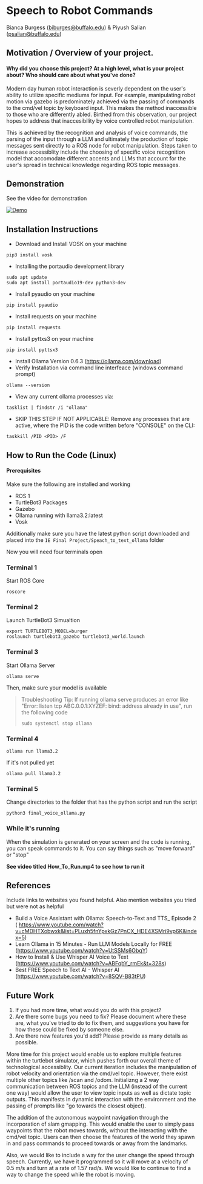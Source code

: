 # Speech to Robot Commands
Bianca Burgess (biburges@buffalo.edu) & Piyush Salian (psalian@buffalo.edu)

## Motivation / Overview of your project.
#### Why did you choose this project? At a high level, what is your project about? Who should care about what you've done?
Modern day human robot interaction is severly dependent on the user's ability to utilize specific mediums for input. For example, manipulating robot motion via gazebo is predominately achieved via the passing of commands to the cmd/vel topic by keyboard input. This makes the method inaccessible to those who are differently abled. Birthed from this observation, our project hopes to address that inaccesibility by voice controlled robot manipulation. 

This is achieved by the recognition and analysis of voice commands, the parsing of the input through a LLM and ultimately the production of topic messages sent directly to a ROS node for robot manipulation. Steps taken to increase accessiblity include the choosing of specific voice recognition model that accomodate different accents and LLMs that account for the user's spread in technical knowledge regarding ROS topic messages. 

## Demonstration

See the video for demonstration

[![Demo](https://vimeo.com/1081331997/fba82ef947?ts=0&share=copy)](https://vimeo.com/1081331997/fba82ef947?ts=0&share=copy)


## Installation Instructions

- Download and Install VOSK on your machine
```    
pip3 install vosk
 ```
- Installing the portaudio development library
```
sudo apt update
sudo apt install portaudio19-dev python3-dev
```
- Install pyaudio on your machine
```
pip install pyaudio
```
- Install requests on your machine
```      
pip install requests
```
- Install pyttxs3 on your machine
```
pip install pyttsx3
```
- Install Ollama Version 0.6.3 (https://ollama.com/download)
- Verify Installation via command line interfeace (windows command prompt)
```
ollama --version
```
- View any current ollama processes via:
```
tasklist | findstr /i "ollama"
```
- SKIP THIS STEP IF NOT APPLICABLE: Remove any processes that are active, where the PID is the code written before "CONSOLE" on the CLI:
```
taskkill /PID <PID> /F
```

## How to Run the Code (Linux)


#### Prerequisites 

Make sure the following are installed and working
- ROS 1
- TurtleBot3 Packages
- Gazebo
- Ollama running with llama3.2:latest
- Vosk

Additionally make sure you have the latest python script downloaded and placed into the ``IE Final Project/Speach_to_text_ollama`` folder

Now you will need four terminals open

### Terminal 1 

Start ROS Core

```
roscore
```

### Terminal 2

Launch TurtleBot3 Simualtion

```
export TURTLEBOT3_MODEL=burger
roslaunch turtlebot3_gazebo turtlebot3_world.launch
```
### Terminal 3

Start Ollama Server

```
ollama serve
```

Then, make sure your model is available

> Troubleshooting Tip: If running ollama serve produces an error like "Error: listen tcp ABC.0.0.1:XYZEF: bind: address already in use", run the following code
> ```
> sudo systemctl stop ollama
> ```

### Terminal 4 

```
ollama run llama3.2
```

If it's not pulled yet

```
ollama pull llama3.2
```

### Terminal 5

Change directories to the folder that has the python script and run the script

```
python3 final_voice_ollama.py
```

### While it's running

When the simulation is generated on your screen and the code is running, you can speak commands to it. You can say things such as "move forward" or "stop"

**See video titled How_To_Run.mp4 to see how to run it**

## References
Include links to websites you found helpful.
Also mention websites you tried but were not as helpful

- Build a Voice Assistant with Ollama: Speech-to-Text and TTS_ Episode 2
( https://www.youtube.com/watch?v=cMDHTXobwxk&list=PLuxh5fnYpxkGz7PnCX_HDE4XSMri9vp6K&index=5)
- Learn Ollama in 15 Minutes - Run LLM Models Locally for FREE
(https://www.youtube.com/watch?v=UtSSMs6ObqY)
- How to Install & Use Whisper AI Voice to Text
(https://www.youtube.com/watch?v=ABFqbY_rmEk&t=328s)
- Best FREE Speech to Text AI - Whisper AI
(https://www.youtube.com/watch?v=8SQV-B83tPU)


## Future Work
1) If you had more time, what would you do with this project?
2) Are there some bugs you need to fix? Please document where these are, what you've tried to do to fix them, and suggestions you have for how these could be fixed by someone else.
3) Are there new features you'd add? Please provide as many details as possible.

More time for this project would enable us to explore multiple features within the turtlebot simulator, which pushes forth our overall theme of technological accessiblity. Our current iteration includes the manipulation of robot velocity and orientation via the cmd/vel topic. However, there exist multiple other topics like /scan and /odom. Initializng a 2 way communication between ROS topics and the LLM (instead of the current one way) would allow the user to view topic inputs as well as dictate topic outputs. This manifests in dynamic interaction with the environment and the passing of prompts like "go towards the closest object). 

The addition of the autonomous waypoint navigation through the incorporation of slam gmapping. This would enable the user to simply pass waypoints that the robot moves towards, without the interacting with the cmd/vel topic. Users can then choose the features of the world they spawn in and pass commands to proceed towards or away from the landmarks.

Also, we would like to include a way for the user change the speed through speech. Currently, we have it programmed so it will move at a velocity of 0.5 m/s and turn at a rate of 1.57 rad/s. We would like to continue to find a way to change the speed while the robot is moving.
